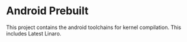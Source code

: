 Android Prebuilt
================

This project contains the android toolchains for kernel compilation. This includes Latest Linaro.
